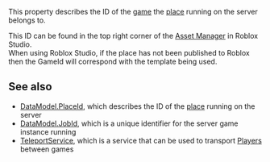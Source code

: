 This property describes the ID of the [game](https://developer.roblox.com/en-us/articles/multi-place-games) the [place](https://developer.roblox.com/en-us/articles/place) running on the server belongs to.

This ID can be found in the top right corner of the [Asset Manager](https://developer.roblox.com/en-us/resources/studio/Asset-Manager) in Roblox Studio.  
When using Roblox Studio, if the place has not been published to Roblox then the GameId will correspond with the template being used.

See also
--------

*   [DataModel.PlaceId](https://developer.roblox.com/en-us/api-reference/property/DataModel/PlaceId), which describes the ID of the [place](https://developer.roblox.com/en-us/articles/place) running on the server
*   [DataModel.JobId](https://developer.roblox.com/en-us/api-reference/property/DataModel/JobId), which is a unique identifier for the server game instance running
*   [TeleportService](https://developer.roblox.com/en-us/api-reference/class/TeleportService), which is a service that can be used to transport [Players](https://developer.roblox.com/en-us/api-reference/class/Player) between games